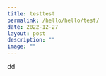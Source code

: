 ```yaml
---
title: testtest
permalink: /hello/hello/test/
date: 2022-12-27
layout: post
description: ""
image: ""
---
```

dd